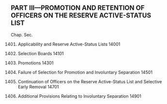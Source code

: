 PART III—PROMOTION AND RETENTION OF OFFICERS ON THE RESERVE ACTIVE-STATUS LIST
----------

Chap. Sec.

1401. Applicability and Reserve Active-Status Lists 14001

1403. Selection Boards 14101

1405. Promotions 14301

1407. Failure of Selection for Promotion and Involuntary Separation 14501

1409. Continuation of Officers on the Reserve Active-Status List and Selective Early Removal 14701

1411. Additional Provisions Relating to Involuntary Separation 14901
